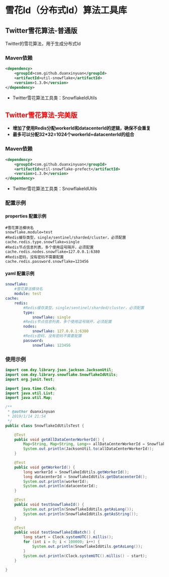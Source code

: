# 雪花Id（分布式Id）算法工具库


## Twitter雪花算法-普通版

Twitter的雪花算法，用于生成分布式Id

### Maven依赖

```xml
<dependency>
    <groupId>com.github.duanxinyuan</groupId>
    <artifactId>util-snowflake</artifactId>
    <version>1.3.0</version>
</dependency>
```

* Twitter雪花算法工具类：SnowflakeIdUtils

## <font color=red>Twitter雪花算法-完美版</font>

* **增加了使用Redis分配workerId和datacenterId的逻辑，确保不会重复**
* **最多可以分配32*32=1024个workerId+datacenterId的组合**

### Maven依赖

```xml
<dependency>
    <groupId>com.github.duanxinyuan</groupId>
    <artifactId>util-snowflake-prefect</artifactId>
    <version>1.3.0</version>
</dependency>
```

* Twitter雪花算法工具类：SnowflakeIdUtils

### 配置示例

#### properties 配置示例

```properties
#雪花算法模块名
snowflake.module=test
#Redis缓存类型，single/sentinel/sharded/cluster，必须配置
cache.redis.type.snowflake=single
#Redis节点信息列表，多个使用逗号隔开，必须配置
cache.redis.nodes.snowflake=127.0.0.1:6380
#Redis密码，没有密码不需要配置
cache.redis.password.snowflake=123456
```

#### yaml 配置示例

```yaml
snowflake:
    #雪花算法模块名
    module: test
cache:
    redis:
        #Redis缓存类型，single/sentinel/sharded/cluster，必须配置
        type:
            snowflake: single
        #Redis节点信息列表，多个使用逗号隔开，必须配置
        nodes:
            snowflake: 127.0.0.1:6380
        #Redis密码，没有密码不需要配置
        password:
            snowflake: 123456
```

### 使用示例

```java
import com.dxy.library.json.jackson.JacksonUtil;
import com.dxy.library.snowflake.SnowflakeIdUtils;
import org.junit.Test;

import java.time.Clock;
import java.util.List;
import java.util.Map;

/**
 * @author duanxinyuan
 * 2019/1/14 21:54
 */
public class SnowflakeIdUtilsTest {

    @Test
    public void getAllDataCenterWorkerId() {
        Map<String, Map<String, Long>> allDataCenterWorkerId = SnowflakeIdUtils.getAllDataCenterWorkerId();
        System.out.println(JacksonUtil.to(allDataCenterWorkerId));
    }

    @Test
    public void getWorkerId() {
        long workerId = SnowflakeIdUtils.getWorkerId();
        long datacenterId = SnowflakeIdUtils.getDatacenterId();
        System.out.println(workerId);
        System.out.println(datacenterId);
    }

    @Test
    public void testSnowflakeId() {
        System.out.println(SnowflakeIdUtils.getAsLong());
        System.out.println(SnowflakeIdUtils.getAsString());
    }

    @Test
    public void testSnowflakeIdBatch() {
        long start = Clock.systemUTC().millis();
        for (int i = 0; i < 100000; i++) {
            System.out.println(SnowflakeIdUtils.getAsLong());
        }
        System.out.println(Clock.systemUTC().millis() - start);
    }

}
```